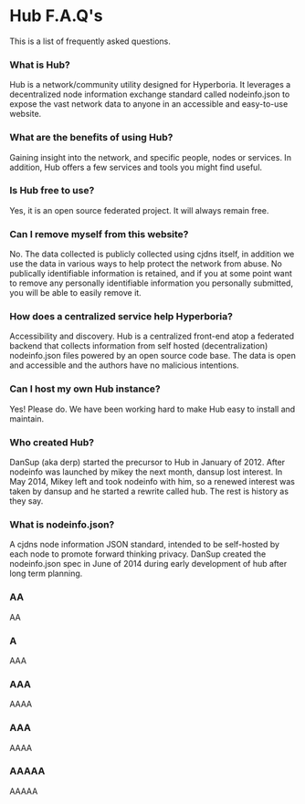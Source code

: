 Hub F.A.Q's
=========

This is a list of frequently asked questions.

### What is Hub?

Hub is a network/community utility designed for Hyperboria. It leverages a decentralized node information exchange standard called nodeinfo.json to expose the vast network data to anyone in an accessible and easy-to-use website.

### What are the benefits of using Hub?

Gaining insight into the network, and specific people, nodes or services. In addition, Hub offers a few services and tools you might find useful.

### Is Hub free to use? 

Yes, it is an open source federated project. It will always remain free.

### Can I remove myself from this website?

No. The data collected is publicly collected using cjdns itself, in addition we use the data in various ways to help protect the network from abuse. No publically identifiable information is retained, and if you at some point want to remove any personally identifiable information you personally submitted, you will be able to easily remove it.

### How does a centralized service help Hyperboria?

Accessibility and discovery. Hub is a centralized front-end atop a federated backend that collects information from self hosted (decentralization) nodeinfo.json files powered by an open source code base. The data is open and accessible and the authors have no malicious intentions.

### Can I host my own Hub instance?

Yes! Please do. We have been working hard to make Hub easy to install and maintain. 


### Who created Hub?

DanSup (aka derp) started the precursor to Hub in January of 2012. After nodeinfo was launched by mikey the next month, dansup lost interest. In May 2014, Mikey left and took nodeinfo with him, so a renewed interest was taken by dansup and he started a rewrite called hub. The rest is history as they say.

### What is nodeinfo.json?

A cjdns node information JSON standard, intended to be self-hosted by each node to promote forward thinking privacy. DanSup created the nodeinfo.json spec in June of 2014 during early development of hub after long term planning. 

### AA
AA

### A
AAA

### AAA
AAAA

### AAA
AAAA

### AAAAA
AAAAA



